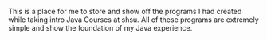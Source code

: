 This is a place for me to store and show off the programs I had created while taking intro Java Courses at shsu. All of these programs are extremely simple and show the foundation of my Java experience.
